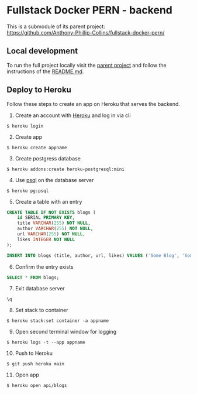 # Fullstack Docker PERN - backend

This is a submodule of its parent project:  
https://github.com/Anthony-Phillip-Collins/fullstack-docker-pern/

## Local development

To run the full project locally visit the [parent project](https://github.com/Anthony-Phillip-Collins/fullstack-docker-pern/) and follow the instructions of the [README.md](https://github.com/Anthony-Phillip-Collins/fullstack-docker-pern/blob/main/README.md).

## Deploy to Heroku

Follow these steps to create an app on Heroku that serves the backend.

1. Create an account with [Heroku](https://www.heroku.com) and log in via cli

```
$ heroku login
```

2. Create app

```
$ heroku create appname
```

3. Create postgress database

```
$ heroku addons:create heroku-postgresql:mini
```

4. Use [psql](https://devcenter.heroku.com/articles/managing-heroku-postgres-using-cli) on the database server

```
$ heroku pg:psql
```

5. Create a table with an entry

```sql
CREATE TABLE IF NOT EXISTS blogs (
    id SERIAL PRIMARY KEY,
    title VARCHAR(255) NOT NULL,
    author VARCHAR(255) NOT NULL,
    url VARCHAR(255) NOT NULL,
    likes INTEGER NOT NULL
);

INSERT INTO blogs (title, author, url, likes) VALUES ('Some Blog', 'Some Author', 'https://google.com/', 1);
```

6. Confirm the entry exists

```sql
SELECT * FROM blogs;
```

7. Exit database server

```
\q
```

8. Set stack to container

```
$ heroku stack:set container -a appname
```

9. Open second terminal window for logging

```
$ heroku logs -t --app appname
```

10. Push to Heroku

```
$ git push heroku main
```

11. Open app

```
$ heroku open api/blogs
```
